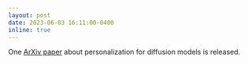 ```yaml
---
layout: post
date: 2023-06-03 16:11:00-0400
inline: true
---
```


One [ArXiv paper](https://arxiv.org/abs/2306.00926) about personalization for diffusion models is released.
